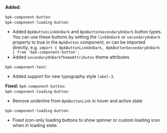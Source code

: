 **Added:**

`bpk-component-button`: </br>
`bpk-component-loading-button`: </br>
- Added `BpkButtonLinkOnDark` and `BpkButtonSecondaryOnDark` button types.
You can use these buttons by setting the `linkOnDark` or `secondaryOnDark` property to true in the `BpkButton` component, or can be imported directly, e.g. `import { BpkButtonLinkOnDark, BpkButtonSecondaryOnDark } from 'bpk-component-button';`
- Added `secondaryOnDarkThemeAttributes` theme attributes

`bpk-component-text`: </br>
- Added support for new typography style `label-3`.

**Fixed:**
`bpk-component-button`: </br>
`bpk-component-loading-button`: </br>
- Remove underline from `BpkButtonLink` in hover and active state

`bpk-component-loading-button`: </br>
- Fixed icon-only loading buttons to show spinner or custom loading icon when in loading state.
